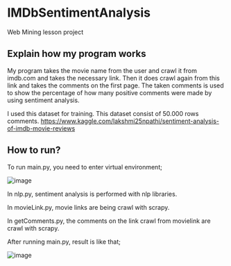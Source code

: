 # IMDbSentimentAnalysis
Web Mining lesson project

## Explain how my program works 
My program takes the movie name from the user and crawl it from imdb.com and takes the necessary link. 
Then it does crawl again from this link and takes the comments on the first page.
The taken comments is used to show the percentage of how many positive comments were made by using sentiment analysis.

I used this dataset for training. This dataset consist of 50.000 rows comments.
https://www.kaggle.com/lakshmi25npathi/sentiment-analysis-of-imdb-movie-reviews

## How to run?
To run main.py, you need to enter virtual environment;

![image](https://user-images.githubusercontent.com/48553941/85927414-8bf30000-b8ae-11ea-8944-8114fc13505e.png)



In nlp.py, sentiment analysis is performed with nlp libraries.

In movieLink.py, movie links are being crawl with scrapy.

In getComments.py, the comments on the link crawl from movielink are crawl with scrapy.

After running main.py, result is like that;

![image](https://user-images.githubusercontent.com/48553941/85927417-8e555a00-b8ae-11ea-8f71-15bb5d859ce7.png)

